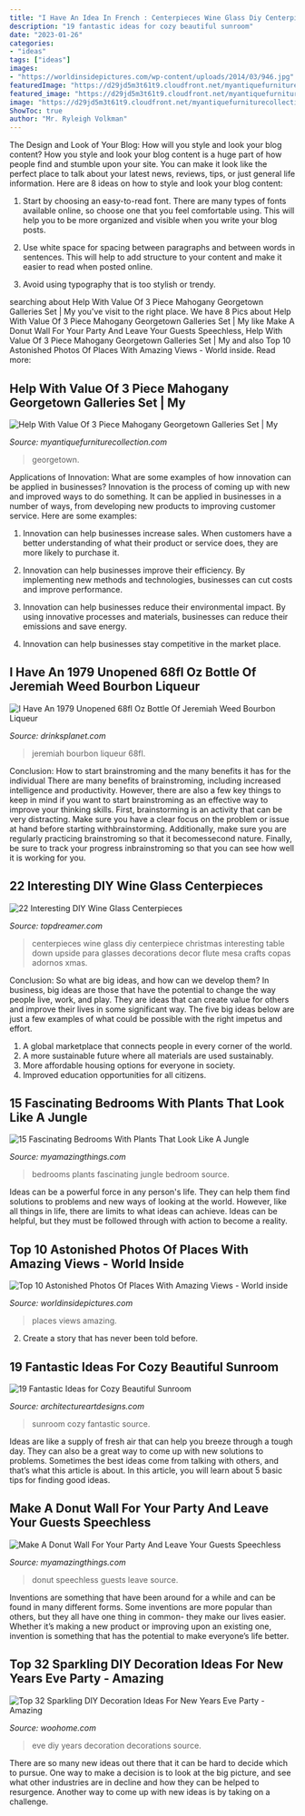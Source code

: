 ```yaml
---
title: "I Have An Idea In French : Centerpieces Wine Glass Diy Centerpiece Christmas Interesting Table Down Upside Para Glasses Decorations Decor Flute Mesa Crafts Copas Adornos Xmas"
description: "19 fantastic ideas for cozy beautiful sunroom"
date: "2023-01-26"
categories:
- "ideas"
tags: ["ideas"]
images:
- "https://worldinsidepictures.com/wp-content/uploads/2014/03/946.jpg"
featuredImage: "https://d29jd5m3t61t9.cloudfront.net/myantiquefurniturecollection.com/images/fbfiles/images/828w/06C7B4DC-CA9D-4D20-8392-7A6C04F4C9E4-9pl5azta99_v_1547744239.jpeg"
featured_image: "https://d29jd5m3t61t9.cloudfront.net/myantiquefurniturecollection.com/images/fbfiles/images/828w/06C7B4DC-CA9D-4D20-8392-7A6C04F4C9E4-9pl5azta99_v_1547744239.jpeg"
image: "https://d29jd5m3t61t9.cloudfront.net/myantiquefurniturecollection.com/images/fbfiles/images/828w/06C7B4DC-CA9D-4D20-8392-7A6C04F4C9E4-9pl5azta99_v_1547744239.jpeg"
ShowToc: true
author: "Mr. Ryleigh Volkman"
---
```



The Design and Look of Your Blog: How will you style and look your blog content?
How you style and look your blog content is a huge part of how people find and stumble upon your site. You can make it look like the perfect place to talk about your latest news, reviews, tips, or just general life information. Here are 8 ideas on how to style and look your blog content:
1. Start by choosing an easy-to-read font. There are many types of fonts available online, so choose one that you feel comfortable using. This will help you to be more organized and visible when you write your blog posts.

2. Use white space for spacing between paragraphs and between words in sentences. This will help to add structure to your content and make it easier to read when posted online.

3. Avoid using typography that is too stylish or trendy.

	

		
searching about Help With Value Of 3 Piece Mahogany Georgetown Galleries Set | My you've visit to the right place. We have 8 Pics about Help With Value Of 3 Piece Mahogany Georgetown Galleries Set | My like Make A Donut Wall For Your Party And Leave Your Guests Speechless, Help With Value Of 3 Piece Mahogany Georgetown Galleries Set | My and also Top 10 Astonished Photos Of Places With Amazing Views - World inside. Read more:
		
    
## Help With Value Of 3 Piece Mahogany Georgetown Galleries Set | My

<img loading=lazy src="https://d29jd5m3t61t9.cloudfront.net/myantiquefurniturecollection.com/images/fbfiles/images/828w/06C7B4DC-CA9D-4D20-8392-7A6C04F4C9E4-9pl5azta99_v_1547744239.jpeg" onerror="this.onerror=null;this.src='https://tse3.mm.bing.net/th?id=OIP.qzoIFUQdRmLSu0KL61Rm9QHaJ4&amp;pid=15.1';" alt="Help With Value Of 3 Piece Mahogany Georgetown Galleries Set | My">

_Source: myantiquefurniturecollection.com_

>georgetown. 

	

Applications of Innovation: What are some examples of how innovation can be applied in businesses?
Innovation is the process of coming up with new and improved ways to do something. It can be applied in businesses in a number of ways, from developing new products to improving customer service. Here are some examples:
1. Innovation can help businesses increase sales. When customers have a better understanding of what their product or service does, they are more likely to purchase it.

2. Innovation can help businesses improve their efficiency. By implementing new methods and technologies, businesses can cut costs and improve performance.

3. Innovation can help businesses reduce their environmental impact. By using innovative processes and materials, businesses can reduce their emissions and save energy.

4. Innovation can help businesses stay competitive in the market place.

    
## I Have An 1979 Unopened 68fl Oz Bottle Of Jeremiah Weed Bourbon Liqueur

<img loading=lazy src="https://decg5lu73tfmh.cloudfront.net/drinksplanet.com/images/fbfiles/images/625w/100_5951_v_1517424735.JPG" onerror="this.onerror=null;this.src='https://tse1.mm.bing.net/th?id=OIP.G2kMjidS8uaO4WI6nlS1wQHaJ3&amp;pid=15.1';" alt="I Have An 1979 Unopened 68fl Oz Bottle Of Jeremiah Weed Bourbon Liqueur">

_Source: drinksplanet.com_

>jeremiah bourbon liqueur 68fl. 

	

Conclusion: How to start brainstroming and the many benefits it has for the individual
There are many benefits of brainstroming, including increased intelligence and productivity. However, there are also a few key things to keep in mind if you want to start brainstroming as an effective way to improve your thinking skills. First, brainstorming is an activity that can be very distracting. Make sure you have a clear focus on the problem or issue at hand before starting withbrainstorming. Additionally, make sure you are regularly practicing brainstroming so that it becomessecond nature. Finally, be sure to track your progress inbrainstroming so that you can see how well it is working for you.

    
## 22 Interesting DIY Wine Glass Centerpieces

<img loading=lazy src="http://www.topdreamer.com/wp-content/uploads/2013/11/wine-glass-centerpiece-15-634x845.jpg" onerror="this.onerror=null;this.src='https://tse1.mm.bing.net/th?id=OIP.hdTijwwHul8-lWQM_Iao-wHaJ3&amp;pid=15.1';" alt="22 Interesting DIY Wine Glass Centerpieces">

_Source: topdreamer.com_

>centerpieces wine glass diy centerpiece christmas interesting table down upside para glasses decorations decor flute mesa crafts copas adornos xmas. 

	

Conclusion: So what are big ideas, and how can we develop them?
In business, big ideas are those that have the potential to change the way people live, work, and play. They are ideas that can create value for others and improve their lives in some significant way. The five big ideas below are just a few examples of what could be possible with the right impetus and effort.
1. A global marketplace that connects people in every corner of the world.
2. A more sustainable future where all materials are used sustainably.
3. More affordable housing options for everyone in society. 
4. Improved education opportunities for all citizens. 

    
## 15 Fascinating Bedrooms With Plants That Look Like A Jungle

<img loading=lazy src="http://myamazingthings.com/wp-content/uploads/2018/01/bedroom-plants-2.jpg" onerror="this.onerror=null;this.src='https://tse3.mm.bing.net/th?id=OIP.EX-M7pl48jsMIB9VjpqRRgHaKV&amp;pid=15.1';" alt="15 Fascinating Bedrooms With Plants That Look Like A Jungle">

_Source: myamazingthings.com_

>bedrooms plants fascinating jungle bedroom source. 

	

Ideas can be a powerful force in any person's life. They can help them find solutions to problems and new ways of looking at the world. However, like all things in life, there are limits to what ideas can achieve. Ideas can be helpful, but they must be followed through with action to become a reality.

    
## Top 10 Astonished Photos Of Places With Amazing Views - World Inside

<img loading=lazy src="https://worldinsidepictures.com/wp-content/uploads/2014/03/946.jpg" onerror="this.onerror=null;this.src='https://tse2.mm.bing.net/th?id=OIP.-7f7yye0u7UwfxnLhxBVSAHaLH&amp;pid=15.1';" alt="Top 10 Astonished Photos Of Places With Amazing Views - World inside">

_Source: worldinsidepictures.com_

>places views amazing. 

	

2. Create a story that has never been told before.

    
## 19 Fantastic Ideas For Cozy Beautiful Sunroom

<img loading=lazy src="https://www.architectureartdesigns.com/wp-content/uploads/2015/04/1426.jpg" onerror="this.onerror=null;this.src='https://tse1.mm.bing.net/th?id=OIP.-xHJVX7S_uPs_E0AlB6sGwHaLI&amp;pid=15.1';" alt="19 Fantastic Ideas for Cozy Beautiful Sunroom">

_Source: architectureartdesigns.com_

>sunroom cozy fantastic source. 

	

Ideas are like a supply of fresh air that can help you breeze through a tough day. They can also be a great way to come up with new solutions to problems. Sometimes the best ideas come from talking with others, and that’s what this article is about. In this article, you will learn about 5 basic tips for finding good ideas.

    
## Make A Donut Wall For Your Party And Leave Your Guests Speechless

<img loading=lazy src="http://myamazingthings.com/wp-content/uploads/2017/05/donut-wall-2.jpg" onerror="this.onerror=null;this.src='https://tse3.mm.bing.net/th?id=OIP.0jXdk9mVc6iPmV5te-XtswHaLG&amp;pid=15.1';" alt="Make A Donut Wall For Your Party And Leave Your Guests Speechless">

_Source: myamazingthings.com_

>donut speechless guests leave source. 

	

Inventions are something that have been around for a while and can be found in many different forms. Some inventions are more popular than others, but they all have one thing in common- they make our lives easier. Whether it’s making a new product or improving upon an existing one, invention is something that has the potential to make everyone’s life better.

    
## Top 32 Sparkling DIY Decoration Ideas For New Years Eve Party - Amazing

<img loading=lazy src="https://www.woohome.com/wp-content/uploads/2013/12/diy-new-year-eve-decorations-21-2.jpg" onerror="this.onerror=null;this.src='https://tse4.mm.bing.net/th?id=OIP.f8hsdleHANwB8YE46GU2bgHaLE&amp;pid=15.1';" alt="Top 32 Sparkling DIY Decoration Ideas For New Years Eve Party - Amazing">

_Source: woohome.com_

>eve diy years decoration decorations source. 

	

There are so many new ideas out there that it can be hard to decide which to pursue. One way to make a decision is to look at the big picture, and see what other industries are in decline and how they can be helped to resurgence. Another way to come up with new ideas is by taking on a challenge.


